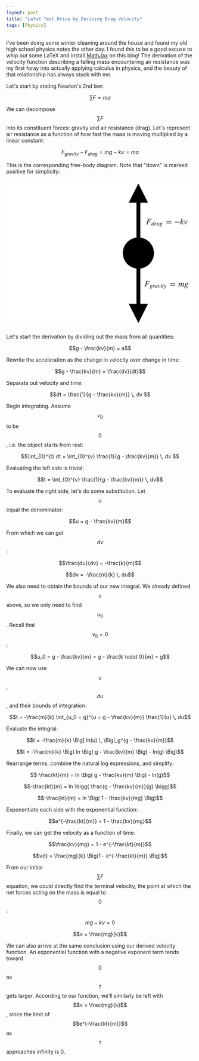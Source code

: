 ```yaml
---
layout: post
title: "LaTeX Test Drive by Deriving Drag Velocity"
tags: [Physics]
---
```


I've been doing some winter cleaning around the house and found my old high school physics notes the other day.
I found this to be a good excuse to whip out some LaTeX and install [MathJax](https://www.mathjax.org/) on this blog!
The derivation of the velocity function describing a falling mass encountering air resistance was my first foray into actually applying calculus in physics, and the beauty of that relationship has always stuck with me.

Let's start by stating Newton's 2nd law:

$$\sum F = ma$$

We can decompose $$\sum F$$ into its constituent forces: gravity and air resistance (drag). Let's represent air resistance as a function of how fast the mass is moving multiplied by a linear constant:

$$F_{gravity} - F_{drag} = mg - kv = ma$$

This is the corresponding free-body diagram. Note that "down" is marked positive for simplicity:

![2020-12-14-free-body-diagram](../images/2020-12-14-free-body-diagram.png)

<!--more-->

Let's start the derivation by dividing out the mass from all quantities:

$$g - \frac{kv}{m} = a$$

Rewrite the acceleration as the change in velocity over change in time:

$$g - \frac{kv}{m} = \frac{dv}{dt}$$

Separate out velocity and time:

$$dt = \frac{1}{g - \frac{kv}{m}} \, dv $$

Begin integrating. Assume $$v_0$$ to be $$0$$, i.e. the object starts from rest:

$$\int_{0}^{t} dt = \int_{0}^{v} \frac{1}{g - \frac{kv}{m}} \, dv $$

Evaluating the left side is trivial:

$$t = \int_{0}^{v} \frac{1}{g - \frac{kv}{m}} \, dv$$

To evaluate the right side, let's do some substitution. Let $$u$$ equal the denominator:

$$u = g - \frac{kv}{m}$$

From which we can get $$dv$$:

$$\frac{du}{dv} = -\frac{k}{m}$$

$$dv = -\frac{m}{k} \, du$$

We also need to obtain the bounds of our new integral. We already defined $$u$$ above, so we only need to find $$u_0$$. Recall that $$v_0 = 0$$:

$$u_0 = g - \frac{kv}{m} = g - \frac{k \cdot 0}{m} = g$$

We can now use $$u$$, $$du$$, and their bounds of integration:

$$t = -\frac{m}{k} \int_{u_0 = g}^{u = g - \frac{kv}{m}} \frac{1}{u} \, du$$

Evaluate the integral:

$$t = -\frac{m}{k} \Big[ ln(u) \, \Big|_g^{g - \frac{kv}{m}}$$

$$t = -\frac{m}{k} \Big( ln \Big( g - \frac{kv}{m} \Big) - ln(g) \Big)$$

Rearrange terms, combine the natural log expressions, and simplify:

$$-\frac{kt}{m} = ln \Big( g - \frac{kv}{m} \Big) - ln(g)$$

$$-\frac{kt}{m} = ln \bigg( \frac{g - \frac{kv}{m}}{g} \bigg)$$

$$-\frac{kt}{m} = ln \Big( 1 - \frac{kv}{mg} \Big)$$

Exponentiate each side with the exponential function:

$$e^{-\frac{kt}{m}} = 1 - \frac{kv}{mg}$$

Finally, we can get the velocity as a function of time:

$$\frac{kv}{mg} = 1 - e^{-\frac{kt}{m}}$$

$$v(t) = \frac{mg}{k} \Big(1 - e^{-\frac{kt}{m}} \Big)$$

From our initial $$\sum F$$ equation, we could directly find the terminal velocity, the point at which the net forces acting on the mass is equal to $$0$$:

$$mg - kv = 0$$

$$v = \frac{mg}{k}$$

We can also arrive at the same conclusion using our derived velocity function.
An exponential function with a negative exponent term tends toward $$0$$ as $$t$$ gets larger.
According to our function, we'll similarly be left with $$v = \frac{mg}{k}$$, since the limit of $$e^{-\frac{kt}{m}}$$ as $$t$$ approaches infinity is 0.
